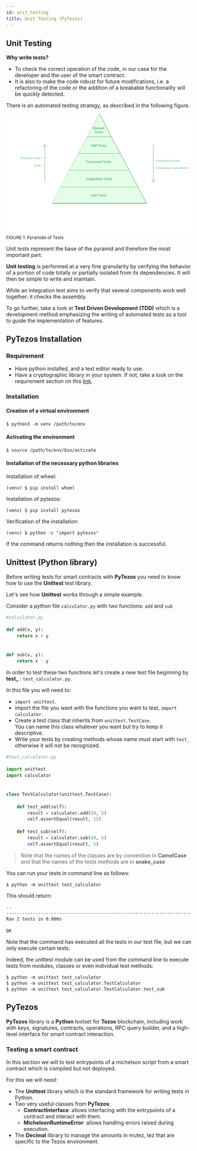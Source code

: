 ```yaml
---
id: unit_testing
title: Unit Testing (PyTezos)
---
```


## Unit Testing

**Why write tests?**
- To check the correct operation of the code, 
  in our case for the developer and the user of the smart contract.
- It is also to make the code robust for future modifications, 
  i.e. a refactoring of the code or the addition of a breakable functionality 
  will be quickly detected.

There is an automated testing strategy, as described in the following figure.
<br/>

![](../../static/img/ligo/pyramide_of_tests.svg)
<small className="figure">FIGURE 1: Pyramide of Tests</small>

Unit tests represent the base of the pyramid and therefore the most important part.

**Unit testing** is performed at a very fine granularity 
by verifying the behavior of a portion of code totally 
or partially isolated from its dependencies.
It will then be simple to write and maintain.

While an integration test aims to verify that several components work well together: 
it checks the assembly.

To go further, take a look at **Test Driven Development (TDD)** 
which is a development method emphasizing 
the writing of automated tests as a tool to guide the implementation of features.


## PyTezos Installation

### Requirement

- Have python installed, and a text editor ready to use.
- Have a cryptographic library in your system. 
  If not, take a look on the requirement section on this [link](https://pytezos.org/quick_start.html#requirements).

### Installation

#### Creation of a virtual environment

```shell
$ python3 -m venv /path/to/env
```

#### Activating the environment

```shell
$ source /path/to/env/bin/activate
```

#### Installation of the necessary python libraries

Installation of wheel:

```shell
(venv) $ pip install wheel
```

Installation of pytezos:

```shell
(venv) $ pip install pytezos
```

Verification of the installation:

```shell
(venv) $ python -c "import pytezos"
```

If the command returns nothing then the installation is successful.

## Unittest (Python library)

Before writing tests for smart contracts with **PyTezos** 
you need to know how to use the **Unittest** test library.

Let's see how **Unittest** works through a simple example.

Consider a python file `calculator.py` with two functions: `add` and `sub`

```python
#calculator.py

def add(x, y):
    return x + y


def sub(x, y):
    return x - y
```

In order to test these two functions 
let's create a new test file beginning by **test_** : `test_calculator.py`.

In this file you will need to:
- `import unittest`.
- import the file you want with the functions you want to test, `import calculator`.
- Create a test class that inherits from `unittest.TestCase`.  
  You can name this class whatever you want but try to keep it descriptive.
- Write your tests by creating methods whose name must start with `test_` 
  otherwise it will not be recognized.

```python
#test_calculator.py

import unittest
import calculator


class TestCalculator(unittest.TestCase):

    def test_add(self):
        result = calculator.add(10, 5)
        self.assertEqual(result, 15)

    def test_sub(self):
        result = calculator.sub(10, 5)
        self.assertEqual(result, 5)
```

> Note that the names of the classes are by convention in **CamelCase** 
> and that the names of the tests methods are in **snake_case**

You can run your tests in command line as follows:

```shell
$ python -m unittest test_calculator
```

This should return:

```shell
..
----------------------------------------------------------------------
Ran 2 tests in 0.000s

OK
```

Note that the command has executed all the tests in our test file, 
but we can only execute certain tests.

Indeed, the unittest module can be used from the command line to execute tests from modules, 
classes or even individual test methods:

```shell
$ python -m unittest test_calculator
$ python -m unittest test_calculator.TestCalculator
$ python -m unittest test_calculator.TestCalculator.test_sub
```

## PyTezos

**PyTezos** library is a **Python** toolset for **Tezos** blockchain, 
including work with keys, signatures, contracts, operations, RPC query builder, 
and a high-level interface for smart contract interaction.

### Testing a smart contract

In this section we will to test entrypoints of a michelson script
from a smart contract which is compiled but not deployed.

For this we will need:

- The **Unittest** library which is the standard framework for writing tests in Python.
- Two very useful classes from **PyTezos**:
  - **ContractInterface**: allows interfacing with the entrypoints of a contract 
  and interact with them.
  - **MichelsonRuntimeError**: allows handling errors raised during execution.
- The **Decimal** library to manage the amounts in mutez, tez that are specific to the Tezos environment.












